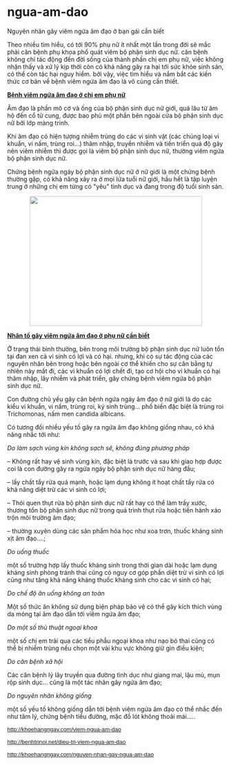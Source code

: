 # ngua-am-dao
<p>Nguyên nhân gây viêm ngứa âm đạo ở bạn gái cần biết</p>

<p>Theo nhiều tìm hiểu, có tới 90% phụ nữ ít nhất một lần trong đời sẽ mắc phải căn bệnh phụ khoa phổ quát viêm bộ phận sinh dục nữ. căn bệnh không chỉ tác động đến đời sống của thành phần chị em phụ nữ, việc không nhận thấy và xử lý kịp thời còn có khả năng gây ra hại tới sức khỏe sinh sản, có thể còn tác hại nguy hiểm. bởi vậy, việc tìm hiểu và nắm bắt các kiến thức cơ bản về bệnh viêm ngứa âm đạo là vô cùng cần thiết.</p>

<p><u><strong>Bệnh viêm ngứa âm đạo ở chị em phụ nữ</strong></u></p>

<p>Âm đạo là phần mô cơ và ống của bộ phận sinh dục nữ giới, quá lâu từ âm hộ đến cổ tử cung, được bao phủ một phần bên ngoài cửa bộ phận sinh dục nữ bởi lớp màng trinh.</p>

<p>Khi âm đạo có hiện tượng nhiễm trùng do các vi sinh vật (các chủng loại vi khuẩn, vi nấm, trùng roi&hellip;) thâm nhập, truyền nhiễm và tiến triển quá độ gây nên viêm nhiễm thì được gọi là viêm bộ phận sinh dục nữ, thường viêm ngứa bộ phận sinh dục nữ.</p>

<p>Chứng bệnh ngứa ngáy bộ phận sinh dục nữ ở nữ giới là một chứng bệnh thường gặp, có khả năng xảy ra ở mọi lứa tuổi nữ giới, hầu hết là tập luyện trung ở những chị em từng có &quot;yêu&quot; tình dục và đang trong độ tuổi sinh sản.</p>

<p style="text-align: center;"><img alt="" src="https://znews-photo-td.zadn.vn/w660/Uploaded/lepx/2018_04_24/Nguyen_nhan_trieu_chung_va_cach_ngua_viem_am_dao_1.jpg" style="height:300px; width:400px" /></p>

<p><u><strong>Nhân tố gây viêm ngứa âm đạo ở phụ nữ cần biết</strong></u></p>

<p>Ở trạng thái bình thường, bên trong môi trường bộ phận sinh dục nữ luôn tồn tại đan xen cả vi sinh có lợi và có hại. nhưng, khi có sự tác động của các nguyên nhân bên trong hoặc bên ngoài cơ thể khiến cho sự cân bằng tự nhiên này mất đi, các vi khuẩn có lợi chết đi, tạo cơ hội cho vi khuẩn có hại thâm nhập, lây nhiễm và phát triển, gây chứng bệnh viêm ngứa bộ phận sinh dục nữ.</p>

<p>Con đường chủ yếu gây căn bệnh ngứa ngáy âm đạo ở nữ giới là do các kiểu vi khuẩn, vi nấm, trùng roi, ký sinh trùng&hellip; phổ biến đặc biệt là trùng roi Trichomonas, nấm men candida albicans.</p>

<p>Có tương đối nhiều yếu tố gây ra ngứa âm đạo không giống nhau, có khả năng nhắc tới như:</p>

<p><em>Do làm sạch vùng kín không sạch sẽ, không đúng phương pháp</em></p>

<p>&ndash; Không rất hay vệ sinh vùng kín, đặc biệt là trước và sau khi giao hợp được coi là con đường gây ra ngứa ngáy bộ phận sinh dục nữ hàng đầu;</p>

<p>&ndash; lấy chất tẩy rửa quá mạnh, hoặc lạm dụng không ít hoạt chất tẩy rửa có khả năng diệt trừ các vi sinh có lợi;</p>

<p>&ndash; Thói quen thụt rửa bộ phận sinh dục nữ rất hay có thể làm trầy xước, thương tổn bộ phận sinh dục nữ trong quá trình thụt rửa hoặc tiến hành xáo trộn môi trường âm đạo;</p>

<p>&ndash; thường xuyên dùng các sản phẩm hóa học như xoa trơn, thuốc kháng sinh xịt âm đạo&hellip;.;</p>

<p><em>Do uống thuốc</em></p>

<p>một số trường hợp lấy thuốc kháng sinh trong thời gian dài hoặc lạm dụng kháng sinh phòng tránh thai cũng có nguy cơ góp phần diệt trừ vi sinh có lợi cũng như tăng khả năng kháng thuốc kháng sinh cho các vi sinh có hại;</p>

<p><em>Do chế độ ăn uống không an toàn</em></p>

<p>Một số thức ăn không sử dụng biện pháp bảo vệ có thể gây kích thích vùng da mỏng tại âm đạo dẫn tới viêm ngứa âm đạo;</p>

<p><em>Do một số thủ thuật ngoại khoa</em></p>

<p>một số chị em trải qua các tiểu phẫu ngoại khoa như nạo bỏ thai cũng có thể bị nhiễm trùng nếu chọn một vài khu vực không giữ gìn điều kiện;</p>

<p><em>Do căn bệnh xã hội</em></p>

<p>Các căn bệnh lý lây truyền qua đường tình dục như giang mai, lậu mủ, mụn rộp sinh dục&hellip; cũng là một tác nhân gây ngứa âm đạo;</p>

<p><em>Do nguyên nhân không giống</em></p>

<p>một số yếu tố không giống dẫn tới bệnh viêm ngứa âm đạo có thể nhắc đến như tâm lý, chứng bệnh tiểu đường, mặc đồ lót không thoải mái&hellip;..</p>

<p><span style="color:rgb(17, 85, 204); font-family:arial; font-size:10pt"><a class="in-cell-link" href="http://khoehangngay.com/viem-ngua-am-dao/" target="_blank">http://khoehangngay.com/viem-ngua-am-dao</a></span></p>

<p><span style="color:rgb(17, 85, 204); font-family:arial; font-size:10pt"><a class="in-cell-link" href="http://benhtrinoi.net/dieu-tri-viem-ngua-am-dao/" target="_blank">http://benhtrinoi.net/dieu-tri-viem-ngua-am-dao</a></span></p>

<p><span style="color:rgb(17, 85, 204); font-family:arial; font-size:10pt"><a class="in-cell-link" href="http://khoehangngay.com/nguyen-nhan-gay-ngua-am-dao/" target="_blank">http://khoehangngay.com/nguyen-nhan-gay-ngua-am-dao</a></span></p>

